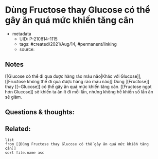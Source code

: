 # Dùng Fructose thay Glucose có thể gây ăn quá mức khiến tăng cân

- metadata
	- UID: P-210814-1115
	- tags: #created/2021/Aug/14, #permanent/linking
	- source: 

## Notes
[[Glucose có thể đi qua được hàng rào máu não|Khác với Glucose]], [[Fructose không thể đi qua được hàng rào máu não]]
Dùng [[Fructose]] thay [[~Glucose]] có thể gây ăn quá mức khiến tăng cân. [[Fructose ngọt hơn Glucose]] sẽ khiến ta ăn ít đi mỗi lần, nhưng không hề khiến số lần ăn sẽ giảm.

## Questions & thoughts:

## Related:
```dataview
list
from [[Dùng Fructose thay Glucose có thể gây ăn quá mức khiến tăng cân]]
sort file.name asc
```
